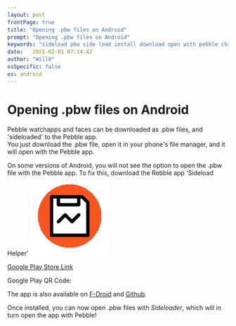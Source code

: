 ```yaml
---
layout: post
frontPage: true
title: "Opening .pbw files on Android"
prompt: "Opening .pbw files on Android"
keywords: "sideload pbw side load install download open with pebble charon sideloader"
date:   2021-02-01 07:14:42
author: "Will0"
osSpecific: false
os: android
---
```


# Opening .pbw files on Android 

Pebble watchapps and faces can be downloaded as .pbw files, and 'sideloaded' to the Pebble app.   
You just download the .pbw file, open it in your phone's file manager, and it will open with the Pebble app.
    
On some versions of Android, you will not see the option to open the .pbw file with the Pebble app. To fix this, download the Rebble app 'Sideload Helper' ![icon](/images/sideloading/charon.png)   
    
[Google Play Store Link](https://rebble.io/charon/)

<notmobile>

Google Play QR Code:   

<qr url="https://rebble.io/charon" />

</notmobile>    
   
The app is also available on [F-Droid](https://f-droid.org/en/packages/io.rebble.charon/) and [Github](https://github.com/pebble-dev/rebble-sideloader/releases). 
    
Once installed, you can now open .pbw files with *Sideloader*, which will in turn open the app with Pebble!
